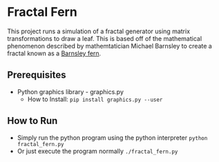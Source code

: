 # Fractal Fern
This project runs a simulation of a fractal generator using matrix transformations to draw a leaf.
This is based off of the mathematical phenomenon described by mathemtatician Michael Barnsley to create a fractal known as a [Barnsley fern](https://en.wikipedia.org/wiki/Barnsley_fern).

## Prerequisites
* Python graphics library - graphics.py
  * How to Install:
  ```pip install graphics.py --user```

## How to Run
* Simply run the python program using the python interpreter
```python fractal_fern.py```
* Or just execute the program normally
```./fractal_fern.py```
